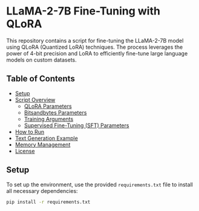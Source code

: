 # LLaMA-2-7B Fine-Tuning with QLoRA

This repository contains a script for fine-tuning the LLaMA-2-7B model using QLoRA (Quantized LoRA) techniques. The process leverages the power of 4-bit precision and LoRA to efficiently fine-tune large language models on custom datasets.

## Table of Contents

- [Setup](#setup)
- [Script Overview](#script-overview)
  - [QLoRA Parameters](#qlora-parameters)
  - [Bitsandbytes Parameters](#bitsandbytes-parameters)
  - [Training Arguments](#training-arguments)
  - [Supervised Fine-Tuning (SFT) Parameters](#supervised-fine-tuning-sft-parameters)
- [How to Run](#how-to-run)
- [Text Generation Example](#text-generation-example)
- [Memory Management](#memory-management)
- [License](#license)

## Setup

To set up the environment, use the provided `requirements.txt` file to install all necessary dependencies:

```bash
pip install -r requirements.txt
